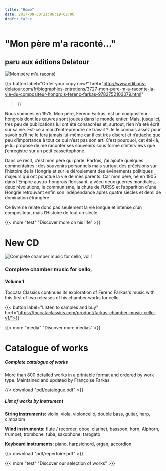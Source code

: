 ```yaml
---
title: "Home"
date: 2017-08-30T21:06:19+02:00
draft: false
---
```


# "Mon père m'a raconté..."
## paru aux éditions Delatour

![Mon père m'a raconté](/img/book1.png "Mon père m'a raconté")<!-- display: block; max-width: 65%; margin: 40px auto; -->

{{< button
  label="Order your copy now!"
  href="http://www.editions-delatour.com/fr/biographies-entretiens/3727-mon-pere-m-a-raconte-la-vie-du-compositeur-hongrois-ferenc-farkas-9782752103079.html"
>}}

Nous sommes en 1975. Mon père, Ferenc Farkas, est un compositeur hongrois dont les œuvres sont jouées dans le monde entier. Mais, jusqu’ici, très peu de publications lui ont été consacrées et, surtout, rien n’a été écrit sur sa vie. Est-ce à moi d’entreprendre ce travail ? Je le connais assez pour savoir qu’il ne le fera jamais lui-même car il est très discret et n’attache que peu d’importance à tout ce qui n’est pas son art. C’est pourquoi, cet été-là, je lui propose de me raconter ses souvenirs sous forme d’interviews que j’enregistre sur un petit cassettophone.

Dans ce récit, c’est mon père qui parle. Parfois, j’ai ajouté quelques commentaires : des souvenirs personnels mais surtout des précisions sur l’histoire de la Hongrie et sur le déroulement des événements politiques majeurs qui ont ponctué la vie de mes parents. Car mon père, né en 1905 dans l’Empire austro-hongrois florissant, a vécu deux guerres mondiales, deux révolutions, le communisme, la chute de l’URSS et l’apparition d’une Hongrie retrouvant enfin son indépendance après quatre siècles et demi de domination étrangère.

Ce livre ne relate donc pas seulement la vie longue et intense d’un compositeur, mais l’Histoire de tout un siècle.

{{< more "test" "Discover more on his life" >}}

# New CD

![Complete chamber music for cello, vol 1](/img/cd1.jpg)

### Complete chamber music for cello,
#### Volume 1

Toccata Classics continues its exploration of Ferenc Farkas's music with this first of two releases of his chamber works for cello.

{{< button label="Listen to samples and buy" href="https://toccataclassics.com/product/farkas-chamber-music-cello-v1/">}}
<br>

{{< more "media" "Discover more medias" >}}


# Catalogue of works

##### Complete catalogue of works

More than 800 detailed works in a printable format and ordered by work type. Maintained and updated by Françoise Farkas.

{{< download "pdf/catalogue.pdf" >}}

##### List of works by instrument

**String instruments:**
violin, viola, violoncello, double bass, guitar, harp, cimbalom

**Wind instruments:**
flute / recorder, oboe, clarinet, bassoon, horn, Alphorn, trumpet, trombone, tuba, saxophone, tarogato

**Keyboard instruments:**
piano, harpsichord, organ, accordion

{{< download "pdf/repertoire.pdf" >}}

{{< more "test" "Discover our selection of works" >}}
